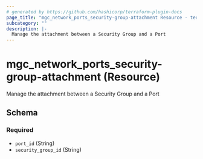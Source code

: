 ```yaml
---
# generated by https://github.com/hashicorp/terraform-plugin-docs
page_title: "mgc_network_ports_security-group-attachment Resource - terraform-provider-mgc"
subcategory: ""
description: |-
  Manage the attachment between a Security Group and a Port
---
```


# mgc_network_ports_security-group-attachment (Resource)

Manage the attachment between a Security Group and a Port



<!-- schema generated by tfplugindocs -->
## Schema

### Required

- `port_id` (String)
- `security_group_id` (String)
